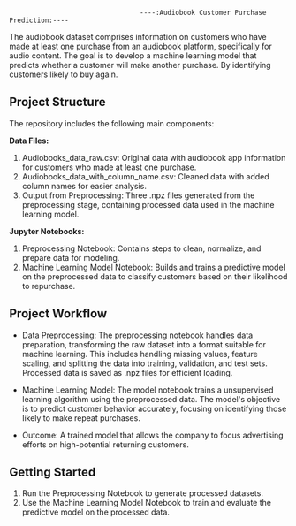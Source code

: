                                      ----:Audiobook Customer Purchase Prediction:----
The audiobook dataset comprises information on customers who have made at least one purchase from an audiobook platform, specifically for audio content. The goal is to develop a machine learning model that predicts whether a customer will make another purchase. By identifying customers likely to buy again.

Project Structure <br>
-----------------
The repository includes the following main components: <br>

__Data Files:__ 
1. Audiobooks_data_raw.csv:  Original data with audiobook app information for customers who made at least one purchase.
2. Audiobooks_data_with_column_name.csv:  Cleaned data with added column names for easier analysis.
3. Output from Preprocessing: Three .npz files generated from the preprocessing stage, containing processed data used in the machine learning model.

__Jupyter Notebooks:__ 
1. Preprocessing Notebook:  Contains steps to clean, normalize, and prepare data for modeling.
2. Machine Learning Model Notebook:  Builds and trains a predictive model on the preprocessed data to classify customers based on their likelihood to repurchase.

Project Workflow <br>
----------------
- Data Preprocessing: The preprocessing notebook handles data preparation, transforming the raw dataset into a format suitable for machine learning.
  This includes handling missing values, feature scaling, and splitting the data into training, validation, and test sets. Processed data is saved as .npz files for efficient loading.

- Machine Learning Model: The model notebook trains a unsupervised learning algorithm using the preprocessed data. The model's objective is to predict customer behavior accurately, focusing on identifying those likely to make repeat purchases.

- Outcome: A trained model that allows the company to focus advertising efforts on high-potential returning customers.

Getting Started <br>
---------------
1. Run the Preprocessing Notebook to generate processed datasets.
2. Use the Machine Learning Model Notebook to train and evaluate the predictive model on the processed data.

